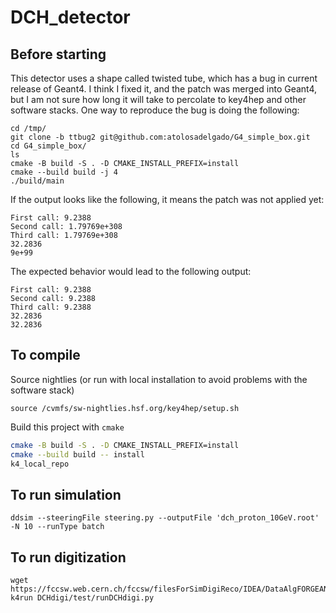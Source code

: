 # DCH_detector

## Before starting

This detector uses a shape called twisted tube, which has a bug in current release of Geant4. I think I fixed it, and the patch was merged into Geant4, but I am not sure how long it will take to percolate to key4hep and other software stacks. One way to reproduce the bug is doing the following:

```
cd /tmp/
git clone -b ttbug2 git@github.com:atolosadelgado/G4_simple_box.git
cd G4_simple_box/
ls
cmake -B build -S . -D CMAKE_INSTALL_PREFIX=install
cmake --build build -j 4 
./build/main 
```

If the output looks like the following, it means the patch was not applied yet:
```
First call: 9.2388
Second call: 1.79769e+308
Third call: 1.79769e+308
32.2836
9e+99
```

The expected behavior would lead to the following output:
```
First call: 9.2388
Second call: 9.2388
Third call: 9.2388
32.2836
32.2836
```


## To compile

Source nightlies (or run with local installation to avoid problems with the software stack)

```
source /cvmfs/sw-nightlies.hsf.org/key4hep/setup.sh
```

Build this project with `cmake`
```bash
cmake -B build -S . -D CMAKE_INSTALL_PREFIX=install
cmake --build build -- install
k4_local_repo
```

## To run simulation

```
ddsim --steeringFile steering.py --outputFile 'dch_proton_10GeV.root' -N 10 --runType batch
```

## To run digitization

```
wget https://fccsw.web.cern.ch/fccsw/filesForSimDigiReco/IDEA/DataAlgFORGEANT.root
k4run DCHdigi/test/runDCHdigi.py
```
